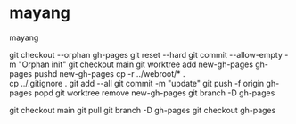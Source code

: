 # mayang
mayang

git checkout --orphan gh-pages
git reset --hard
git commit --allow-empty -m "Orphan init"
git checkout main
git worktree add new-gh-pages gh-pages
pushd new-gh-pages
cp -r ../webroot/* .  
cp ../.gitignore .
git add --all
git commit -m "update"
git push -f origin gh-pages
popd
git worktree remove new-gh-pages
git branch -D gh-pages

git checkout main
git pull
git branch -D gh-pages
git checkout gh-pages
